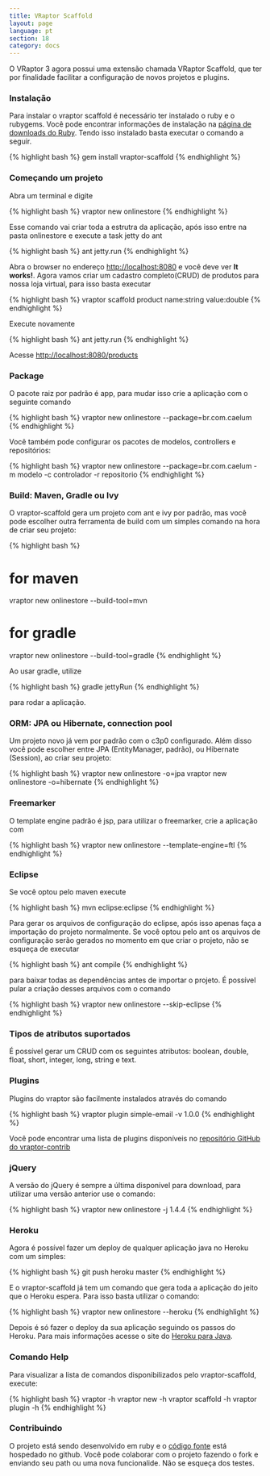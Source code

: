 ```yaml
---
title: VRaptor Scaffold
layout: page
language: pt
section: 18
category: docs
---
```


O VRaptor 3 agora possui uma extensão chamada VRaptor Scaffold, que ter por finalidade facilitar a configuração de novos projetos e plugins.

<h3>Instalação</h3>

Para instalar o vraptor scaffold é necessário ter instalado o ruby e o rubygems. Você pode encontrar informações de instalação na <a href="http://www.ruby-lang.org/pt/downloads">página de downloads do Ruby</a>. Tendo isso instalado basta executar o comando a seguir.

{% highlight bash %}
gem install vraptor-scaffold
{% endhighlight %}

<h3>Começando um projeto</h3>

Abra um terminal e digite

{% highlight bash %}
vraptor new onlinestore
{% endhighlight %}

Esse comando vai criar toda a estrutra da aplicação, após isso entre na pasta onlinestore e execute a task jetty do ant

{% highlight bash %}
ant jetty.run
{% endhighlight %}

Abra o browser no endereço <a href="http://localhost:8080">http://localhost:8080</a> e você deve ver <strong>It works!</strong>.
Agora vamos criar um cadastro completo(CRUD) de produtos para nossa loja virtual, para isso basta executar

{% highlight bash %}
vraptor scaffold product name:string value:double
{% endhighlight %}

Execute novamente

{% highlight bash %}
ant jetty.run
{% endhighlight %}

Acesse <a href="http://localhost:8080/products">http://localhost:8080/products</a>

<h3>Package</h3>
O pacote raiz por padrão é app, para mudar isso crie a aplicação com o seguinte comando

{% highlight bash %}
vraptor new onlinestore --package=br.com.caelum
{% endhighlight %}

Você também pode configurar os pacotes de modelos, controllers e repositórios:

{% highlight bash %}
vraptor new onlinestore --package=br.com.caelum -m modelo -c controlador -r repositorio
{% endhighlight %}

<h3>Build: Maven, Gradle ou Ivy</h3>

O vraptor-scaffold gera um projeto com ant e ivy por padrão, mas você pode escolher outra ferramenta de build com um simples comando na hora de criar seu projeto:

{% highlight bash %}
# for maven
vraptor new onlinestore --build-tool=mvn

# for gradle
vraptor new onlinestore --build-tool=gradle
{% endhighlight %}

Ao usar gradle, utilize

{% highlight bash %}
gradle jettyRun
{% endhighlight %}

para rodar a aplicação.

<h3>ORM: JPA ou Hibernate, connection pool</h3>

Um projeto novo já vem por padrão com o c3p0 configurado. Além disso você pode escolher entre JPA (EntityManager, padrão), ou Hibernate (Session), ao criar seu projeto:

{% highlight bash %}
vraptor new onlinestore -o=jpa
vraptor new onlinestore -o=hibernate
{% endhighlight %}

<h3>Freemarker</h3>
O template engine padrão é jsp, para utilizar o freemarker, crie a aplicação com

{% highlight bash %}
vraptor new onlinestore --template-engine=ftl
{% endhighlight %}

<h3>Eclipse</h3>

Se você optou pelo maven execute

{% highlight bash %}
mvn eclipse:eclipse
{% endhighlight %}

Para gerar os arquivos de configuração do eclipse, após isso apenas faça a importação do projeto normalmente.
Se você optou pelo ant os arquivos de configuração serão gerados no momento em que criar o projeto, não se esqueça de executar

{% highlight bash %}
ant compile
{% endhighlight %}

para baixar todas as dependências antes de importar o projeto.
É possível pular a criação desses arquivos com o comando

{% highlight bash %}
vraptor new onlinestore --skip-eclipse
{% endhighlight %}

<h3>Tipos de atributos suportados</h3>

É possível gerar um CRUD com os seguintes atributos: boolean, double, float, short, integer, long, string e text.

<h3>Plugins</h3>

Plugins do vraptor são facilmente instalados através do comando

{% highlight bash %}
vraptor plugin simple-email -v 1.0.0
{% endhighlight %}

Você pode encontrar uma lista de plugins disponíveis no <a href="https://github.com/caelum/vraptor-contrib">repositório GitHub do vraptor-contrib</a>

<h3>jQuery</h3>

A versão do jQuery é sempre a última disponível para download, para utilizar uma versão anterior use o comando:

{% highlight bash %}
vraptor new onlinestore -j 1.4.4
{% endhighlight %}

<h3>Heroku</h3>

Agora é possível fazer um deploy de qualquer aplicação java no Heroku com um simples:

{% highlight bash %}
git push heroku master
{% endhighlight %}

E o vraptor-scaffold já tem um comando que gera toda a aplicação do jeito que o Heroku espera. Para isso basta utilizar o comando:

{% highlight bash %}
vraptor new onlinestore --heroku
{% endhighlight %}

Depois é só fazer o deploy da sua aplicação seguindo os passos do Heroku. Para mais informações acesse o site do <a href="http://www.heroku.com/java">Heroku para Java</a>.

<h3>Comando Help</h3>

Para visualizar a lista de comandos disponibilizados pelo vraptor-scaffold, execute:

{% highlight bash %}
vraptor -h
vraptor new -h 
vraptor scaffold -h 
vraptor plugin -h
{% endhighlight %}

<h3>Contribuindo</h3>

O projeto está sendo desenvolvido em ruby e o <a href="https://github.com/caelum/vraptor-scaffold">código fonte</a> está hospedado no github. Você pode colaborar com o projeto fazendo o fork e enviando seu path ou uma nova funcionalide. Não se esqueça dos testes.
